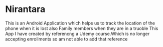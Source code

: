 # Nirantara
This is an Android Application which helps us to track the location of the phone when it is lost also Family members when they are in a truoble
This App I have created by referencng a Udemy course.Which is no longer accepting enrollments so am not able to add that reference
